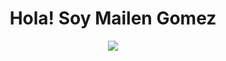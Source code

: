 <h1 align="center">Hola! Soy Mailen Gomez</h1>

<p align="center">
  <a href="https://github.com/DenverCoder1/readme-typing-svg"><img src="https://readme-typing-svg.herokuapp.com?font=Time+New+Roman&color=magenta&size=25&center=true&vCenter=true&width=600&height=100&lines=Diseñadora+y+Programadora+Web"></a>
</p>
